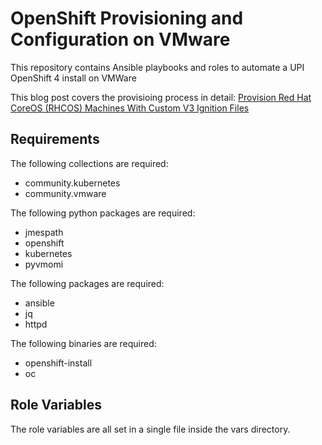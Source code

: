 OpenShift Provisioning and Configuration on VMware
===================================================

This repository contains Ansible playbooks and roles to automate a UPI OpenShift 4 install on VMWare

This blog post covers the provisioing process in detail: [Provision Red Hat CoreOS (RHCOS) Machines With Custom V3 Ignition Files](https://www.openshift.com/blog/provision-red-hat-coreos-rhcos-machines-with-custom-v3-ignition-files)


Requirements
------------

The following collections are required:
- community.kubernetes
- community.vmware

The following python packages are required:
- jmespath
- openshift
- kubernetes
- pyvmomi

The following packages are required:
- ansible
- jq
- httpd

The following binaries are required:
- openshift-install
- oc

Role Variables
--------------

The role variables are all set in a single file inside the vars directory.
